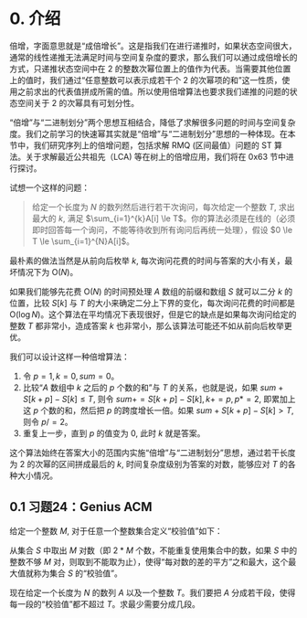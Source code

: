# 0. 介绍

倍增，字面意思就是“成倍增长”。这是指我们在进行递推时，如果状态空间很大，通常的线性递推无法满足时间与空间复杂度的要求，那么我们可以通过成倍增长的方式，只递推状态空间中在 2 的整数次幂位置上的值作为代表。当需要其他位置上的值时，我们通过“任意整数可以表示成若干个 2 的次幂项的和”这一性质，使用之前求出的代表值拼成所需的值。所以使用倍增算法也要求我们递推的问题的状态空间关于 2 的次幂具有可划分性。

“倍增”与“二进制划分”两个思想互相结合，降低了求解很多问题的时间与空间复杂度。我们之前学习的快速幂其实就是“倍增”与“二进制划分”思想的一种体现。在本节中，我们研究序列上的倍增问题，包括求解 RMQ (区间最值）问题的 ST 算法。关于求解最近公共祖先（LCA) 等在树上的倍增应用，我们将在 0x63 节中进行探讨。

试想一个这样的问题：

> 给定一个长度为 $N$ 的数列然后进行若干次询问，每次给定一个整数 $T$, 求出最大的 $k$, 满足 $\sum_{i=1}^{k}A[i] \le T$。你的算法必须是在线的（必须即时回答每一个询问，不能等待收到所有询问后再统一处理），假设 $0 \le T \le \sum_{i=1}^{N}A[i]$。

最朴素的做法当然是从前向后枚举 $k$, 每次询问花费的时间与答案的大小有关，最坏情况下为 $\mathrm{O}(N)$。

如果我们能够先花费 $\mathrm{O}(N)$ 的时间预处理 $A$ 数组的前缀和数组 $S$ 就可以二分 $k$ 的位置，比较 $S[k]$ 与 $T$ 的大小来确定二分上下界的变化，每次询问花费的时间都是 $\mathrm{O}(\log N)$。这个算法在平均情况下表现很好，但是它的缺点是如果每次询问给定的整数 $T$ 都非常小，造成答案 $k$ 也非常小，那么该算法可能还不如从前向后枚举更优。

我们可以设计这样一种倍增算法：

1. 令 $p =1,k = 0, sum = 0$。
2. 比较“$A$ 数组中 $k$ 之后的 $p$ 个数的和”与 $T$ 的关系，也就是说，如果 $sum +S[k + p] - S[k] \le T$, 则令 $sum += S[k + p] -S[k] , k += p, p *= 2$, 即累加上这 $p$ 个数的和，然后把 $p$ 的跨度增长一倍。如果 $sum + S[k + p] -S[k ] > T$, 则令 $p/= 2$。
3. 重复上一步，直到 $p$ 的值变为 0, 此时 $k$ 就是答案。

这个算法始终在答案大小的范围内实施“倍增”与“二进制划分”思想，通过若干长度为 2 的次幂的区间拼成最后的 $k$, 时间复杂度级别为答案的对数，能够应对 $T$ 的各种大小情况。

## 0.1 习题24：Genius ACM

给定一个整数 $M$, 对于任意一个整数集合定义“校验值”如下：

从集合 $S$ 中取出 $M$ 对数（即 $2*M$ 个数，不能重复使用集合中的数，如果 $S$ 中的整数不够 $M$ 对，则取到不能取为止），使得“每对数的差的平方”之和最大，这个最大值就称为集合 $S$ 的“校验值”。

现在给定一个长度为 $N$ 的数列 $A$ 以及一个整数 $T$。我们要把 $A$ 分成若干段，使得每一段的“校验值”都不超过 $T$。求最少需要分成几段。